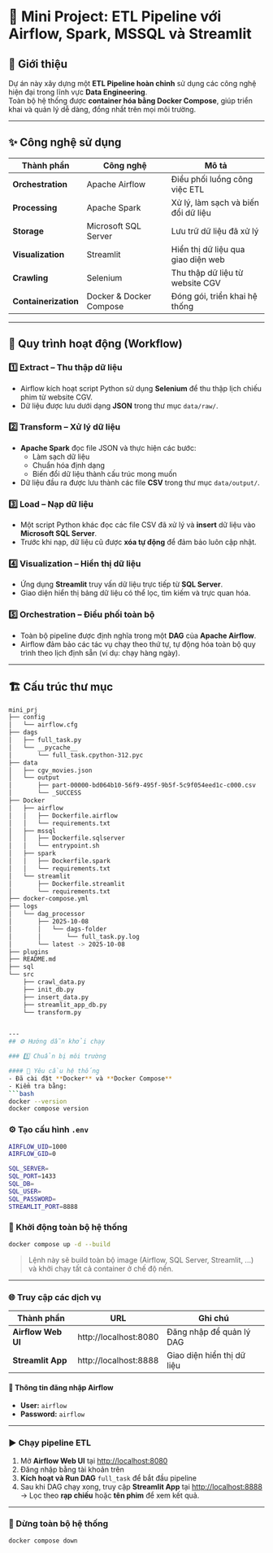 # 🚀 Mini Project: ETL Pipeline với Airflow, Spark, MSSQL và Streamlit

## 📘 Giới thiệu  
Dự án này xây dựng một **ETL Pipeline hoàn chỉnh** sử dụng các công nghệ hiện đại trong lĩnh vực **Data Engineering**.  
Toàn bộ hệ thống được **container hóa bằng Docker Compose**, giúp triển khai và quản lý dễ dàng, đồng nhất trên mọi môi trường.

---

## ✨ Công nghệ sử dụng  

| Thành phần | Công nghệ | Mô tả |
|-------------|------------|-------|
| **Orchestration** | Apache Airflow | Điều phối luồng công việc ETL |
| **Processing** | Apache Spark | Xử lý, làm sạch và biến đổi dữ liệu |
| **Storage** | Microsoft SQL Server | Lưu trữ dữ liệu đã xử lý |
| **Visualization** | Streamlit | Hiển thị dữ liệu qua giao diện web |
| **Crawling** | Selenium | Thu thập dữ liệu từ website CGV |
| **Containerization** | Docker & Docker Compose | Đóng gói, triển khai hệ thống |

---

## 🧩 Quy trình hoạt động (Workflow)

### 1️⃣ Extract – Thu thập dữ liệu  
- Airflow kích hoạt script Python sử dụng **Selenium** để thu thập lịch chiếu phim từ website CGV.  
- Dữ liệu được lưu dưới dạng **JSON** trong thư mục `data/raw/`.

### 2️⃣ Transform – Xử lý dữ liệu  
- **Apache Spark** đọc file JSON và thực hiện các bước:  
  - Làm sạch dữ liệu  
  - Chuẩn hóa định dạng  
  - Biến đổi dữ liệu thành cấu trúc mong muốn  
- Dữ liệu đầu ra được lưu thành các file **CSV** trong thư mục `data/output/`.

### 3️⃣ Load – Nạp dữ liệu  
- Một script Python khác đọc các file CSV đã xử lý và **insert** dữ liệu vào **Microsoft SQL Server**.  
- Trước khi nạp, dữ liệu cũ được **xóa tự động** để đảm bảo luôn cập nhật.

### 4️⃣ Visualization – Hiển thị dữ liệu  
- Ứng dụng **Streamlit** truy vấn dữ liệu trực tiếp từ **SQL Server**.  
- Giao diện hiển thị bảng dữ liệu có thể lọc, tìm kiếm và trực quan hóa.

### 5️⃣ Orchestration – Điều phối toàn bộ  
- Toàn bộ pipeline được định nghĩa trong một **DAG** của **Apache Airflow**.  
- Airflow đảm bảo các tác vụ chạy theo thứ tự, tự động hóa toàn bộ quy trình theo lịch định sẵn (ví dụ: chạy hàng ngày).

---

## 🏗️ Cấu trúc thư mục  

```bash
mini_prj
├── config
│   └── airflow.cfg
├── dags
│   ├── full_task.py
│   └── __pycache__
│       └── full_task.cpython-312.pyc
├── data
│   ├── cgv_movies.json
│   └── output
│       ├── part-00000-bd064b10-56f9-495f-9b5f-5c9f054eed1c-c000.csv
│       └── _SUCCESS
├── Docker
│   ├── airflow
│   │   ├── Dockerfile.airflow
│   │   └── requirements.txt
│   ├── mssql
│   │   ├── Dockerfile.sqlserver
│   │   └── entrypoint.sh
│   ├── spark
│   │   ├── Dockerfile.spark
│   │   └── requirements.txt
│   └── streamlit
│       ├── Dockerfile.streamlit
│       └── requirements.txt
├── docker-compose.yml
├── logs
│   └── dag_processor
│       ├── 2025-10-08
│       │   └── dags-folder
│       │       └── full_task.py.log
│       └── latest -> 2025-10-08
├── plugins
├── README.md
├── sql
└── src
    ├── crawl_data.py
    ├── init_db.py
    ├── insert_data.py
    ├── streamlit_app_db.py
    └── transform.py


---
## ⚙️ Hướng dẫn khởi chạy

### 1️⃣ Chuẩn bị môi trường  

#### 🔧 Yêu cầu hệ thống
- Đã cài đặt **Docker** và **Docker Compose**  
- Kiểm tra bằng:
```bash
docker --version
docker compose version
```

### ⚙️ Tạo cấu hình `.env`
```bash
AIRFLOW_UID=1000
AIRFLOW_GID=0

SQL_SERVER=
SQL_PORT=1433
SQL_DB=
SQL_USER=
SQL_PASSWORD=
STREAMLIT_PORT=8888
```

### 🚀 Khởi động toàn bộ hệ thống
```bash
docker compose up -d --build
```
> Lệnh này sẽ build toàn bộ image (Airflow, SQL Server, Streamlit, ...)  
> và khởi chạy tất cả container ở chế độ nền.

---

### 🌐 Truy cập các dịch vụ

| Thành phần | URL | Ghi chú |
|-------------|------|---------|
| **Airflow Web UI** | http://localhost:8080 | Đăng nhập để quản lý DAG |
| **Streamlit App** | http://localhost:8888 | Giao diện hiển thị dữ liệu |

#### 🔑 Thông tin đăng nhập Airflow
- **User:** `airflow`  
- **Password:** `airflow`

---

### ▶️ Chạy pipeline ETL
1. Mở **Airflow Web UI** tại [http://localhost:8080](http://localhost:8080)  
2. Đăng nhập bằng tài khoản trên  
3. **Kích hoạt và Run DAG** `full_task` để bắt đầu pipeline  
4. Sau khi DAG chạy xong, truy cập **Streamlit App** tại [http://localhost:8888](http://localhost:8888)  
   → Lọc theo **rạp chiếu** hoặc **tên phim** để xem kết quả.

---

### 🧹 Dừng toàn bộ hệ thống
```bash
docker compose down
```
